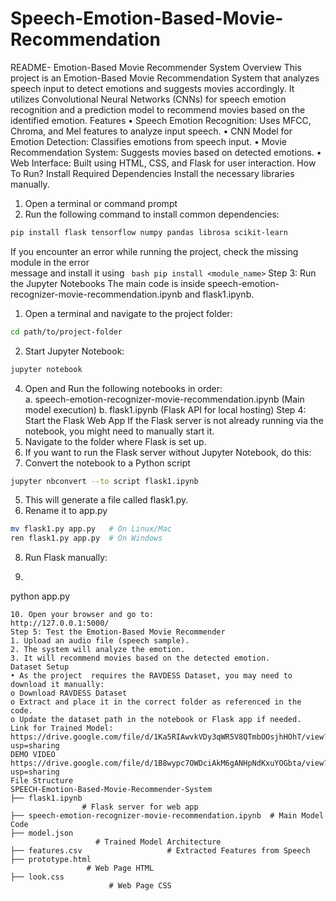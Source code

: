 # Speech-Emotion-Based-Movie-Recommendation
README- 
Emotion-Based Movie Recommender System 
Overview 
This project is an Emotion-Based Movie Recommendation System that analyzes speech input 
to detect emotions and suggests movies accordingly. It utilizes Convolutional Neural Networks 
(CNNs) for speech emotion recognition and a prediction model to recommend movies based on 
the identified emotion. 
Features 
• Speech Emotion Recognition: Uses MFCC, Chroma, and Mel features to analyze 
input speech. 
• CNN Model for Emotion Detection: Classifies emotions from speech input. 
• Movie Recommendation System: Suggests movies based on detected emotions. 
• Web Interface: Built using HTML, CSS, and Flask for user interaction. 
How To Run? 
Install Required Dependencies 
Install the necessary libraries manually. 
1. Open a terminal or command prompt 
2. Run the following command to install common dependencies:
``` bash  
pip install flask tensorflow numpy pandas librosa scikit-learn
```
If you encounter an error while running the project, check the missing module in the error      
message and install it using ``` bash pip install <module_name>``` 
Step 3: Run the Jupyter Notebooks 
The main code is inside speech-emotion-recognizer-movie-recommendation.ipynb and 
flask1.ipynb. 
1. Open a terminal and navigate to the project folder:  
``` bash
cd path/to/project-folder
```
2. Start Jupyter Notebook:
``` bash
jupyter notebook
``` 
4. Open and Run the following notebooks in order:  
a. speech-emotion-recognizer-movie-recommendation.ipynb (Main model 
execution) 
b. flask1.ipynb (Flask API for local hosting) 
Step 4: Start the Flask Web App 
If the Flask server is not already running via the notebook, you might need to manually start it. 
1. Navigate to the folder where Flask is set up. 
2. If you want to run the Flask server without Jupyter Notebook, do this: 
3. Convert the notebook to a Python script
``` bash 
jupyter nbconvert --to script flask1.ipynb
```
5. This will generate a file called flask1.py. 
6. Rename it to app.py
``` bash
mv flask1.py app.py   # On Linux/Mac 
ren flask1.py app.py  # On Windows
```
8. Run Flask manually:
9. ``` bash
python app.py
```
10. Open your browser and go to: 
http://127.0.0.1:5000/ 
Step 5: Test the Emotion-Based Movie Recommender 
1. Upload an audio file (speech sample). 
2. The system will analyze the emotion. 
3. It will recommend movies based on the detected emotion. 
Dataset Setup 
• As the project  requires the RAVDESS Dataset, you may need to download it manually:  
o Download RAVDESS Dataset 
o Extract and place it in the correct folder as referenced in the code. 
o Update the dataset path in the notebook or Flask app if needed. 
Link for Trained Model: 
https://drive.google.com/file/d/1Ka5RIAwvkVDy3qWR5V8QTmbOOsjhHOhT/view?usp=sharing 
DEMO VIDEO                       
https://drive.google.com/file/d/1B8wypc7OWDciAkM6gANHpNdKxuYOGbta/view?usp=sharing 
File Structure 
SPEECH-Emotion-Based-Movie-Recommender-System 
├── flask1.ipynb 
                # Flask server for web app 
├── speech-emotion-recognizer-movie-recommendation.ipynb  # Main Model Code 
├── model.json 
                   # Trained Model Architecture 
├── features.csv                   # Extracted Features from Speech 
├── prototype.html
                 # Web Page HTML 
├── look.css 
                      # Web Page CSS 
